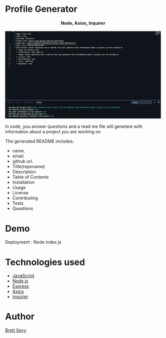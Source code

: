# Profile Generator
<h4 align="center">Node, Axios, Inquirer</h4>

![Read Me Profile](utils/assets/screenshot.png)

 in node, you answer questions and a read me file will genetare with information about a project you are working on

The generated README includes:
 - name.
 - email.
 - github url.
  - Title(reponame)
  - Description
  - Table of Contents
  - Installation
  - Usage
  - License
  - Contributing
  - Tests
  - Questions

# Demo

Deployment : Node index.js

# Technologies used

- [JavaScript](https://developer.mozilla.org/en-US/docs/Web/JavaScript)
- [Node.js](https://nodejs.org/en/)<br>
- [Express](https://www.npmjs.com/package/express)
- [Axios](https://www.npmjs.com/package/axios)
- [Inquirer](https://www.npmjs.com/package/inquirer)


# Author

[Brett Sevy](https://github.com/BrettSevy)

